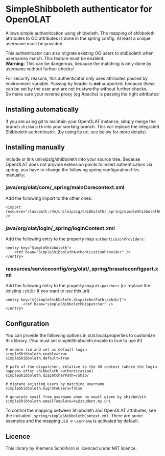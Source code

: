 # SimpleShibboleth authenticator for OpenOLAT #

Allows simple authentication using shibboleth. The mapping of shibboleth
attributes to OO attributes is done in the spring config. At least a unique
username must be provided.

This authenticator can also migrate existing OO users to shibboleth
when usernames match. This feature must be enabled.<br />
__Warning:__ This can be dangerous, because the matching is only done by
username without further checks!

For security reasons, this authenticator only uses attributes passed by environment
variable. Passing by header is __not__ supported, because these can be set by the
user and are not trustworthy without further checks.<br />
So make sure your reverse proxy (eg Apache) is passing the right attributes!

## Installing automatically ##

If you are using git to maintain your OpenOLAT instance, simply merge the branch
`shibboleth` into your working branch. This will replace the integrated Shibboleth
authenticator. (by using its url, see below for more details)

## Installing manually ##

Include or link unileipzig/shibboleth into your source tree. Because OpenOLAT does
not provide extension points to insert authenticators via spring, you have to change
the following spring configuration files manually:

### java/org/olat/core/_spring/mainCorecontext.xml ###

Add the following import to the other ones:
```
<import resource="classpath:/de/unileipzig/shibboleth/_spring/simpleShibbolethContext.xml" />
```

### java/org/olat/login/_spring/loginContext.xml ###

Add the following entry to the property map `authenticaionProviders`:
```
<entry key="SimpleShibboleth">
    <ref bean="SimpleShibbolethAuthenticationProvider" />
</entry>
```

### resources/serviceconfig/org/olat/_spring/brasatoconfigpart.xml ###

Add the following entry to the property map `dispatchers` (or replace the
existing `/shib/` if you want to use this url):
```
<entry key="${simpleShibboleth.dispatcherPath:/shib/}">
        <ref bean="simpleShibbolethDispatcher" />
</entry>
```

## Configuration ##

You can provide the following options in olat.local.properties to customize
this library. (You must set simpleShibboleth.enable to true to use it!)

```
# enable lib and set as default login
simpleShibboleth.enable=true
simpleShibboleth.default=true

# path of the dispatcher, relative to the OO context (where the login happens after shibboleth authentication)
simpleShibboleth.dispatcherPath=/shib/

# migrate existing users by matching username
simpleShibboleth.migrateUsers=false

# generate email from username when no email given by shibboleth
simpleShibboleth.emailTemplate=%s@student.my.uni
```

To control the mapping between Shibboleth and OpenOLAT attributes, see the
included `_spring/simpleShibbolethContext.xml`. There are some examples and the
mapping `uid` -> `username` is activated by default.

## Licence ##

This library by Klemens Schölhorn is licenced under MIT licence.
